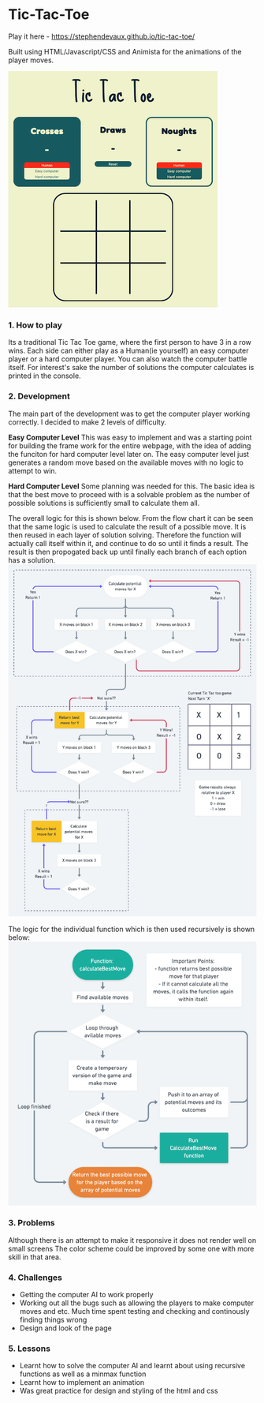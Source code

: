 # Tic-Tac-Toe

Play it here - https://stephendevaux.github.io/tic-tac-toe/

Built using HTML/Javascript/CSS and Animista for the animations of the player moves.

![alt text](https://github.com/StephenDeVaux/tic-tac-toe/blob/master/images/tictactoe.png?raw=true "Tic Tac Toe")

### 1. How to play
Its a traditional Tic Tac Toe game, where the first person to have 3 in a row wins. Each side can either play as a Human(ie yourself) an easy computer player or a hard computer player. You can also watch the computer battle itself. For interest's sake the number of solutions the computer calculates is printed in the console. 

### 2. Development
The main part of the development was to get the computer player working correctly. I decided to make 2 levels of difficulty. 

**Easy Computer Level** 
This was easy to implement and was a starting point for building the frame work for the entire webpage, with the idea of adding the funciton for hard computer level later on. The easy computer level just generates a random move based on the available moves with no logic to attempt to win. 

**Hard Computer Level** 
Some planning was needed for this. The basic idea is that the best move to proceed with is a solvable problem as the number of possible solutions is sufficiently small to calculate them all. 

The overall logic for this is shown below. From the flow chart it can be seen that the same logic is used to calculate the result of a possible move. It is then reused in each layer of solution solving. Therefore the function will actually call itself within it, and continue to do so until it finds a result. The result is then propogated back up until finally each branch of each option has a solution. 
![alt text](https://github.com/StephenDeVaux/tic-tac-toe/blob/master/images/OverAllLogic.png?raw=true "Tic Tac Toe")

The logic for the individual function which is then used recursively is shown below: 
![alt text](https://github.com/StephenDeVaux/tic-tac-toe/blob/master/images/FunctionLogic.png?raw=true "Tic Tac Toe")
 
### 3. Problems
Although there is an attempt to make it responsive it does not render well on small screens
The color scheme could be improved by some one with more skill in that area. 

### 4. Challenges
- Getting the computer AI to work properly
- Working out all the bugs such as allowing the players to make computer moves and etc. Much time spent testing and checking and continously finding things wrong
- Design and look of the page

### 5. Lessons
- Learnt how to solve the computer AI and learnt about using recursive functions as well as a minmax function
- Learnt how to implement an animation
- Was great practice for design and styling of the html and css

